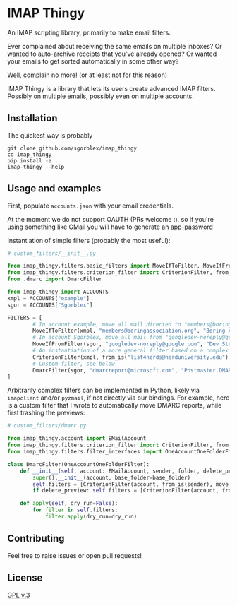 # IMAP Thingy
An IMAP scripting library, primarily to make email filters.

Ever complained about receiving the same emails on multiple inboxes? Or wanted to auto-archive receipts that you've already opened? Or wanted your emails to get sorted automatically in some other way?

Well, complain no more!
(or at least not for this reason)

IMAP Thingy is a library that lets its users create advanced IMAP filters. Possibly on multiple emails, possibly even on multiple accounts.


## Installation
The quickest way is probably
```
git clone github.com/sgorblex/imap_thingy
cd imap_thingy
pip install -e .
imap-thingy --help
```


## Usage and examples
First, populate `accounts.json` with your email credentials.

At the moment we do not support OAUTH (PRs welcome :), so if you're using something like GMail you will have to generate an [app-password](https://support.google.com/accounts/answer/185833?hl=en)

Instantiation of simple filters (probably the most useful):
```python
# custom_filters/__init__.py

from imap_thingy.filters.basic_filters import MoveIfToFilter, MoveIfFromFilter
from imap_thingy.filters.criterion_filter import CriterionFilter, from_is, move_to, subject_matches, mark_as_read
from .dmarc import DmarcFilter

from imap_thingy import ACCOUNTS
xmpl = ACCOUNTS["example"]
sgor = ACCOUNTS["Sgorblex"]

FILTERS = [
        # In account example, move all mail directed to "members@boringassociation.org" to "Boring Association" folder
        MoveIfToFilter(xmpl, "members@boringassociation.org", "Boring Association"),
        # In account Sgorblex, move all mail from "googledev-noreply@google.com" to "Dev Stuff.Google Developer Program" folder. Note that folder delimiter may differ between servers
        MoveIfFromFilter(sgor, "googledev-noreply@google.com", "Dev Stuff.Google Developer Program"),
        # An instantiation of a more general filter based on a complex criterion and a series of actions
        CriterionFilter(xmpl, from_is("list4nerds@nerduniversity.edu") & subject_matches(r"List Digest, Vol \d\+"), mark_as_read() & move_to("List For Nerds")),
        # Custom filter, see below
        DmarcFilter(sgor, "dmarcreport@microsoft.com", "Postmaster.DMARC Reports"),
]
```

Arbitrarily complex filters can be implemented in Python, likely via `imapclient` and/or `pyzmail`, if not directly via our bindings. For example, here is a custom filter that I wrote to automatically move DMARC reports, while first trashing the previews:
```python
# custom_filters/dmarc.py

from imap_thingy.account import EMailAccount
from imap_thingy.filters.criterion_filter import CriterionFilter, from_is, move_to, subject_matches
from imap_thingy.filters.filter_interfaces import OneAccountOneFolderFilter

class DmarcFilter(OneAccountOneFolderFilter):
    def __init__(self, account: EMailAccount, sender, folder, delete_preview=True, base_folder="INBOX"):
        super().__init__(account, base_folder=base_folder)
        self.filters = [CriterionFilter(account, from_is(sender), move_to(folder), base_folder=base_folder)]
        if delete_preview: self.filters = [CriterionFilter(account, from_is(sender) & subject_matches("[Preview] .*"), move_to("Trash"), base_folder=base_folder)] + self.filters

    def apply(self, dry_run=False):
        for filter in self.filters:
            filter.apply(dry_run=dry_run)
```

## Contributing
Feel free to raise issues or open pull requests!


## License
[GPL v.3](https://www.gnu.org/licenses/gpl-3.0.en.html)
